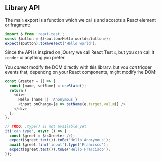 ## Library API

The main export is a function which we call `$` and accepts a React element or fragment:

```js
import $ from 'react-test';
const $button = $(<button>Hello world</button>);
expect($button).toHaveText('Hello world');
```

Since the API is inspired on jQuery we call React Test `$`, but you can call it `render` or anything you prefer.

You *cannot* modify the DOM directly with this library, but you *can* trigger events that, depending on your React components, might modify the DOM:

```js
const Greeter = () => {
  const [name, setName] = useState();
  return (
    <div>
      Hello {name || 'Anonymous'}
      <input onChange={e => setName(e.target.value)} />
    </div>
  );
};

// TODO: .type() is not available yet
it('can type', async () => {
  const $greet = $(<Greeter />);
  expect($greet.text()).toBe('Hello Anonymous');
  await $greet.find('input').type('Francisco');
  expect($greet.text()).toBe('Hello Francisco');
});
```
